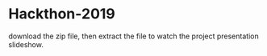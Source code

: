 # Hackthon-2019
download the zip file, then extract the file to watch the project presentation slideshow.
